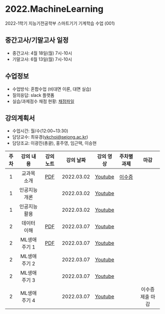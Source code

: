 # 2022.MachineLearning
2022-1학기 지능기전공학부 스마트기기 기계학습 수업 (001)

## 중간고사/기말고사 일정
- 중간고사: 4월 18일(월) 7시-10시 
- 기말고사: 6월 13일(월) 7시-10시

## 수업정보
- 수업방식: 혼합수업 (비대면 이론, 대면 실습) 
- 질의응답: slack 플랫폼
- 실습/과제점수 채점 현황: [채점파일](https://docs.google.com/spreadsheets/d/1SWyDo8FFm8497iPIcR2Ma_xybgxmRu-mouXfwichNtw/edit#gid=0)

## 강의계획서
- 수업시간: 월/수(12:00~13:30) 
- 담당교수: 최유경(ykchoi@sejong.ac.kr)
- 담당조교: 이광진(총괄), 홍주영, 임근택, 이승현 

| 주차 | 강의 내용 | 강의 노트 | 강의 날짜 |  강의 영상 | 주차별 과제 | 마감 | 
|:---:|:---:|:---:|:---:|:---:|:---:|:---:|  
| 1 | 교과목 소개  | [PDF](https://github.com/sejongresearch/2022.MachineLearning/blob/main/LectureNote/%5B%E1%84%80%E1%85%B5%E1%84%80%E1%85%A8%E1%84%92%E1%85%A1%E1%86%A8%E1%84%89%E1%85%B3%E1%86%B8%5D%5B1%E1%84%8C%E1%85%AE%E1%84%8E%E1%85%A1%5D%20%E1%84%80%E1%85%AA%E1%84%86%E1%85%A9%E1%86%A8%E1%84%89%E1%85%A9%E1%84%80%E1%85%A2_20220302.pdf) | 2022.03.02 | [Youtube](https://youtu.be/yA_j6otV_po) | [이수증](https://github.com/sejongresearch/2022.MachineLearning/blob/main/Labs/w1p1.md) | |
| 1 | 인공지능 개론 | | 2022.03.02 | [Youtube](https://youtu.be/PNs8j_HTn38) |  | |
| 1 | 인공지능 활용 | | 2022.03.02 | [Youtube](https://youtu.be/Y4y8xE99gH4) |  | |
| 2 | 데이터 이해 | [PDF](https://github.com/sejongresearch/2022.MachineLearning/blob/main/LectureNote/%5B%E1%84%80%E1%85%B5%E1%84%80%E1%85%A8%E1%84%92%E1%85%A1%E1%86%A8%E1%84%89%E1%85%B3%E1%86%B8%5D%5B2%E1%84%8C%E1%85%AE%E1%84%8E%E1%85%A1%5D%20%E1%84%83%E1%85%A6%E1%84%8B%E1%85%B5%E1%84%90%E1%85%A5%E1%84%8B%E1%85%B5%E1%84%92%E1%85%A2.pdf)| 2022.03.07 | [Youtube](https://youtu.be/8Slytu_QemE) |  | |
| 2 | ML생애주기 1 | [PDF](https://github.com/sejongresearch/2022.MachineLearning/blob/main/LectureNote/%5B%E1%84%80%E1%85%B5%E1%84%80%E1%85%A8%E1%84%92%E1%85%A1%E1%86%A8%E1%84%89%E1%85%B3%E1%86%B8%5D%5B2%E1%84%8C%E1%85%AE%E1%84%8E%E1%85%A1%5D%20ML%E1%84%89%E1%85%A2%E1%86%BC%E1%84%8B%E1%85%A2%E1%84%8C%E1%85%AE%E1%84%80%E1%85%B5.pdf) | 2022.03.07 | [Youtube](https://youtu.be/QwmD655rcI8) |  | |
| 2 | ML생애주기 2 | | 2022.03.07 | [Youtube](https://youtu.be/NL37i3XWZEo) |  | |
| 2 | ML생애주기 3 | | 2022.03.07 | [Youtube](https://youtu.be/YOpKQ0NXQvU) |  | |
| 2 | ML생애주기 4 | | 2022.03.07 | [Youtube](https://youtu.be/f0AKXARElrM) |  | 이수증 제출 마감  |
